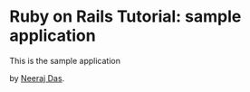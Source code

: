 # Ruby on Rails Tutorial: sample application

This is the sample application 

by [Neeraj Das](http://neerajdas.com/).
